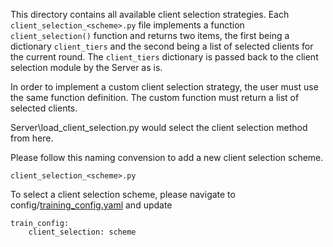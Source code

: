 This directory contains all available client selection strategies. Each `client_selection_<scheme>.py` file implements a function `client_selection()` function and returns two items, the first being a dictionary `client_tiers` and the second being a list of selected clients for the current round. The `client_tiers` dictionary is passed back to the client selection module by the Server as is. 

In order to implement a custom client selection strategy, the user must use the same function definition. The custom function must return a list of selected clients.

Server\load_client_selection.py would select the client selection method from here.

Please follow this naming convension to add a new client selection scheme.
    
    client_selection_<scheme>.py

To select a client selection scheme, please navigate to config/[training_config.yaml](..%2F..%2Fconfig%2Ftraining_config.yaml)
and update 

    train_config:
        client_selection: scheme
